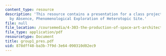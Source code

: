 ```yaml
---
content_type: resource
description: 'This resource contains a presentation for a class project: Orientation
  by Absence, Phenomenological Exploration of Heterotopic Site.'
file: null
file_location: /coursemedia/4-303-the-production-of-space-art-architecture-and-urbanism-in-dialogue-fall-2006/878dff48ba3b7f9d3e64090310d02ec9_group1_pres.pdf
file_type: application/pdf
resourcetype: Document
title: group1_pres.pdf
uid: 878dff48-ba3b-7f9d-3e64-090310d02ec9
---
```

